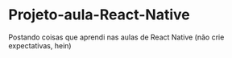 # Projeto-aula-React-Native
Postando coisas que aprendi nas aulas de React Native (não crie expectativas, hein)

